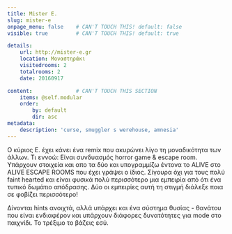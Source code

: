 ```yaml
---
title: Mister E.
slug: mister-e
onpage_menu: false    # CAN'T TOUCH THIS! default: false
visible: true         # CAN'T TOUCH THIS! default: true

details:
    url: http://mister-e.gr
    location: Μοναστηράκι
    visitedrooms: 2
    totalrooms: 2
    date: 20160917

content:              # CAN'T TOUCH THIS SECTION
    items: @self.modular
    order:
        by: default
        dir: asc
metadata:
    description: 'curse, smuggler s werehouse, amnesia'
---
```


Ο κύριος E. έχει κάνει ένα remix που ακυρώνει λίγο τη μοναδικότητα των άλλων. Τι εννοώ: Είναι συνδυασμός horror game & escape room. Υπάρχουν στοιχεία και απο τα δύο και
 υπογραμμίζω έντονα το ALIVE στο ALIVE ESCAPE ROOMS που έχει γράψει ο ίδιος. Σίγουρα όχι για τους πολύ faint hearted και είναι φυσικά πολύ περισσότερο μια εμπειρία από ότι 
 ένα τυπικό δωμάτιο απόδρασης. Δύο οι εμπειρίες αυτή τη στιγμή διάλεξε ποια σε φοβίζει περισσότερο!

Δίνονται hints ανοιχτά, αλλά υπάρχει και ένα σύστημα θυσίας - θανάτου που είναι ενδιαφέρον και υπάρχουν διάφορες δυνατότητες για mode στο παιχνίδι. Το τρέξιμο το βάζεις εσύ.